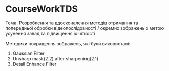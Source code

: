 # CourseWorkTDS

Тема: Розроблення та вдосконалення методів отримання та попередньої обробки відеопослідовності / окремих зображень з метою усунення завад та підвищення їх чіткості

Методики покращення зображень, які були використані:
1. Gaussian Filter
2. Unsharp mask(2.2) after sharpening(2.1)
3. Detail Enhance Filter

